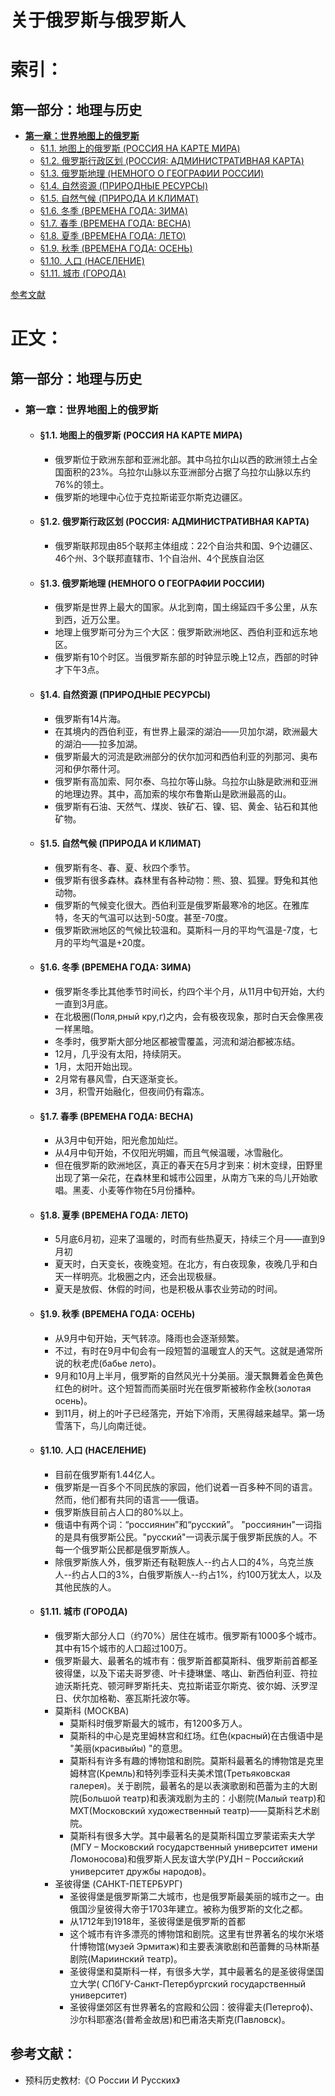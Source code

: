 # 关于俄罗斯与俄罗斯人

# 索引：

## 第一部分：地理与历史
- __[第一章：世界地图上的俄罗斯](#第一章世界地图上的俄罗斯)__
  - [§1.1. 地图上的俄罗斯 (РОССИЯ НА КАРТЕ МИРА)](#11-地图上的俄罗斯-(РОССИЯ-НА-КАРТЕ-МИРА))
  - [§1.2. 俄罗斯行政区划 (РОССИЯ: АДМИНИСТРАТИВНАЯ КАРТА)](#12-俄罗斯行政区划-(РОССИЯ-АДМИНИСТРАТИВНАЯ-КАРТА))
  - [§1.3. 俄罗斯地理 (НЕМНОГО О ГЕОГРАФИИ РОССИИ)](#13-俄罗斯地理-(НЕМНОГО-О-ГЕОГРАФИИ-РОССИИ))
  - [§1.4. 自然资源 (ПРИРОДНЫЕ РЕСУРСЫ)](#14-自然资源-(ПРИРОДНЫЕ-РЕСУРСЫ))
  - [§1.5. 自然气候 (ПРИРОДА И КЛИМАТ)](#15-自然气候-(ПРИРОДА-И-КЛИМАТ))
  - [§1.6. 冬季 (ВРЕМЕНА ГОДА: ЗИМА)](#16-冬季-(ВРЕМЕНА-ГОДА-ЗИМА))
  - [§1.7. 春季 (ВРЕМЕНА ГОДА: ВЕСНА)](#17-春季-(ВРЕМЕНА-ГОДА-ВЕСНА))
  - [§1.8. 夏季 (ВРЕМЕНА ГОДА: ЛЕТО)](#18-夏季-(ВРЕМЕНА-ГОДА-ЛЕТО))
  - [§1.9. 秋季 (ВРЕМЕНА ГОДА: ОСЕНЬ)](#19-秋季-(ВРЕМЕНА-ГОДА-ОСЕНЬ))
  - [§1.10. 人口 (НАСЕЛЕНИЕ)](#110-人口-(НАСЕЛЕНИЕ))
  - [§1.11. 城市 (ГОРОДА)](#111-城市-(ГОРОДА))

[参考文献](#参考文献)

# 正文：

## 第一部分：地理与历史

- ### 第一章：世界地图上的俄罗斯

  - #### §1.1. 地图上的俄罗斯 (РОССИЯ НА КАРТЕ МИРА)
    - 俄罗斯位于欧洲东部和亚洲北部。其中乌拉尔山以西的欧洲领土占全国面积的23%。乌拉尔山脉以东亚洲部分占据了乌拉尔山脉以东约76%的领土。
    - 俄罗斯的地理中心位于克拉斯诺亚尔斯克边疆区。

  - #### §1.2. 俄罗斯行政区划 (РОССИЯ: АДМИНИСТРАТИВНАЯ КАРТА)
    - 俄罗斯联邦现由85个联邦主体组成：22个自治共和国、9个边疆区、46个州、3个联邦直辖市、1个自治州、4个民族自治区

  - #### §1.3. 俄罗斯地理 (НЕМНОГО О ГЕОГРАФИИ РОССИИ)
    - 俄罗斯是世界上最大的国家。从北到南，国土绵延四千多公里，从东到西，近万公里。
    - 地理上俄罗斯可分为三个大区：俄罗斯欧洲地区、西伯利亚和远东地区。
    - 俄罗斯有10个时区。当俄罗斯东部的时钟显示晚上12点，西部的时钟才下午3点。

  - #### §1.4. 自然资源 (ПРИРОДНЫЕ РЕСУРСЫ)
    - 俄罗斯有14片海。
    - 在其境内的西伯利亚，有世界上最深的湖泊——贝加尔湖，欧洲最大的湖泊——拉多加湖。
    - 俄罗斯最大的河流是欧洲部分的伏尔加河和西伯利亚的列那河、奥布河和伊尔蒂什河。
    - 俄罗斯有高加索、阿尔泰、乌拉尔等山脉。乌拉尔山脉是欧洲和亚洲的地理边界。其中，高加索的埃尔布鲁斯山是欧洲最高的山。
    - 俄罗斯有石油、天然气、煤炭、铁矿石、镍、铝、黄金、钻石和其他矿物。

  - #### §1.5. 自然气候 (ПРИРОДА И КЛИМАТ)
    - 俄罗斯有冬、春、夏、秋四个季节。
    - 俄罗斯有很多森林。森林里有各种动物：熊、狼、狐狸。野兔和其他动物。
    - 俄罗斯的气候变化很大。西伯利亚是俄罗斯最寒冷的地区。在雅库特，冬天的气温可以达到-50度。甚至-70度。
    - 俄罗斯欧洲地区的气候比较温和。莫斯科一月的平均气温是-7度，七月的平均气温是+20度。

  - #### §1.6. 冬季 (ВРЕМЕНА ГОДА: ЗИМА)
    - 俄罗斯冬季比其他季节时间长，约四个半个月，从11月中旬开始，大约一直到3月底。
    - 在北极圈(Поля,рный кру,г)之内，会有极夜现象，那时白天会像黑夜一样黑暗。
    - 冬季时，俄罗斯大部分地区都被雪覆盖，河流和湖泊都被冻结。
    - 12月，几乎没有太阳，持续阴天。
    - 1月，太阳开始出现。
    - 2月常有暴风雪，白天逐渐变长。
    - 3月，积雪开始融化，但夜间仍有霜冻。

  - #### §1.7. 春季 (ВРЕМЕНА ГОДА: ВЕСНА)
    - 从3月中旬开始，阳光愈加灿烂。
    - 从4月中旬开始，不仅阳光明媚，而且气候温暖，冰雪融化。
    - 但在俄罗斯的欧洲地区，真正的春天在5月才到来：树木变绿，田野里出现了第一朵花，在森林里和城市公园里，从南方飞来的鸟儿开始歌唱。黑麦、小麦等作物在5月份播种。

  - #### §1.8. 夏季 (ВРЕМЕНА ГОДА: ЛЕТО)
    - 5月底6月初，迎来了温暖的，时而有些热夏天，持续三个月——直到9月初
    - 夏天时，白天变长，夜晚变短。在北方，有白夜现象，夜晚几乎和白天一样明亮。北极圈之内，还会出现极昼。
    - 夏天是放假、休假的时间，也是积极从事农业劳动的时间。

  - #### §1.9. 秋季 (ВРЕМЕНА ГОДА: ОСЕНЬ)
    - 从9月中旬开始，天气转凉。降雨也会逐渐频繁。
    - 不过，有时在9月中旬会有一段短暂的温暖宜人的天气。这就是通常所说的秋老虎(бабье лето)。
    - 9月和10月上半月，俄罗斯的自然风光十分美丽。漫天飘舞着金色黄色红色的树叶。这个短暂而而美丽时光在俄罗斯被称作金秋(золотая осень)。
    - 到11月，树上的叶子已经落完，开始下冷雨，天黑得越来越早。第一场雪落下，鸟儿向南迁徙。

  - #### §1.10. 人口 (НАСЕЛЕНИЕ)
    - 目前在俄罗斯有1.44亿人。
    - 俄罗斯是一百多个不同民族的家园，他们说着一百多种不同的语言。然而，他们都有共同的语言——俄语。
    - 俄罗斯族目前占人口的80%以上。
    - 俄语中有两个词：“россиянин”和“русский”。 "россиянин"一词指的是具有俄罗斯公民。"русский"一词表示属于俄罗斯民族的人。不每一个俄罗斯公民都是俄罗斯族人。
    - 除俄罗斯族人外，俄罗斯还有鞑靼族人--约占人口的4%，乌克兰族人--约占人口的3%，白俄罗斯族人--约占1%，约100万犹太人，以及其他民族的人。

  - #### §1.11. 城市 (ГОРОДА)
    - 俄罗斯大部分人口（约70%）居住在城市。俄罗斯有1000多个城市。其中有15个城市的人口超过100万。
    - 俄罗斯最大、最著名的城市有：俄罗斯首都莫斯科、俄罗斯前首都圣彼得堡，以及下诺夫哥罗德、叶卡捷琳堡、喀山、新西伯利亚、符拉迪沃斯托克、顿河畔罗斯托夫、克拉斯诺亚尔斯克、彼尔姆、沃罗涅日、伏尔加格勒、塞瓦斯托波尔等。
    - 莫斯科 (МОСКВА)
      - 莫斯科时俄罗斯最大的城市，有1200多万人。
      - 莫斯科的中心是克里姆林宫和红场。红色(красный)在古俄语中是 "美丽(красивыйы) "的意思。
      - 莫斯科有许多有趣的博物馆和剧院。莫斯科最著名的博物馆是克里姆林宫(Кремль)和特列季亚科夫美术馆(Третьяковская галерея)。关于剧院，最著名的是以表演歌剧和芭蕾为主的大剧院(Большой театр)和表演戏剧为主的：小剧院(Малый театр)和МХТ(Московский художественный театр)——莫斯科艺术剧院。
      - 莫斯科有很多大学。其中最著名的是莫斯科国立罗蒙诺索夫大学(МГУ – Московский государственный университет имени Ломоносова)和俄罗斯人民友谊大学(РУДН – Российский университет дружбы народов)。
    - 圣彼得堡 (САНКТ-ПЕТЕРБУРГ)
      - 圣彼得堡是俄罗斯第二大城市，也是俄罗斯最美丽的城市之一。由俄国沙皇彼得大帝于1703年建立。被称为俄罗斯的文化之都。
      - 从1712年到1918年，圣彼得堡是俄罗斯的首都
      - 这个城市有许多漂亮的博物馆和剧院。这里有世界著名的埃尔米塔什博物馆(музей Эрмитаж)和主要表演歌剧和芭蕾舞的马林斯基剧院(Мариинский театр)。
      - 圣彼得堡和莫斯科一样，有很多大学，其中最著名的是圣彼得堡国立大学( СПбГУ-Санкт-Петербургский государственный университет)
      - 圣彼得堡郊区有世界著名的宫殿和公园：彼得霍夫(Петергоф)、沙尔科耶塞洛(普希金故居)和巴甫洛夫斯克(Павловск)。

## 参考文献：

- 预科历史教材:《О России И Русских》